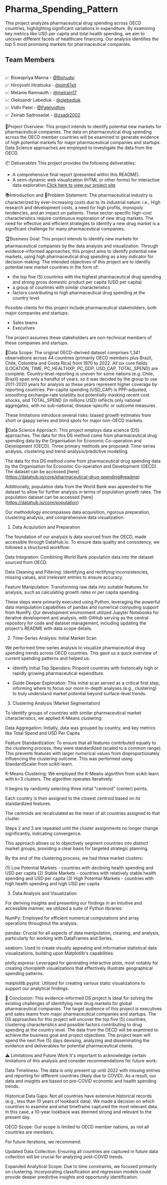 # Pharma_Spending_Pattern

This project analyzes pharmaceutical drug spending across OECD countries, highlighting significant variations in expenditure. By examining key metrics like USD per capita and total health spending, we aim to uncover different facets of healthcare financing. Our analysis identifies the top 5 most promising markets for pharmaceutical companies.

## Team Members

<br>📈 Biswapriya Manna    - [@Bishudsi](https://github.com/Bishudsi)
<br>📈 Hiroyoshi Hiratsuka - [@pim61sit](https://github.com/pim61sit)
<br>📈 Melanie Ramnauth    - [@melram17](https://github.com/melram17)
<br>📈 Oleksandr Lebediuk  - [@olebediuk](https://github.com/olebediuk)
<br>📈 Vidhi Patel         - [@Patelvidhim](https://github.com/Patelvidhim)
<br>📈 Zeinab Sadrosadat   - [@zsadr2002](https://github.com/zsadr2002)

📝Project Overview: 
This project intends to identify potential new markets for pharmaceutical companies. The data on pharmaceutical drug spending across the OECD member countries will be examined to generate evidence of high potential markets for major pharmaceutical companies and startups. Data Science approaches are employed to investigate the data from the OECD.

📦 Deliverables
This project provides the following deliverables:

- A comprehensive final report (presented within this README).
- A semi-dynamic web visualization (HTML or other forms) for interactive data exploration.[Click here to view our project site](https://melram17.github.io/Data-Science-Project/)

📚Introduction and 🚨Problem Statement: 
The pharmaceutical industry is characterized by ever-increasing costs due to its industrial nature: i.e., High research and development costs, a need for high profits, monopoly tendencies, and an impact on patients. These sector-specific high-cost characteristics require continuous exploration of new drug markets. The need for effective and efficient strategies to identify a new drug market is a significant challenge for many pharmaceutical companies.

🏆Business Goal: 
This project intends to identify new markets for pharmaceutical companies by the data analysis and visualization. Through evidence-informed approaches, this project aims to identify potential new markets, using high pharmaceutical drug spending as a key indicator for decision-making. The intended objectives of this project are to identify potential new market countries in the form of:

- the top five (5) countries with the highest pharmaceutical drug spending and strong gross domestic product per capita (USD per capita)
- a group of countries with similar characteristics
- factors contributing to high pharmaceutical drug spending at the country level

Possible clients for this project include pharmaceutical stakeholders, both major companies and startups:
- Sales teams
- Executives

The project assumes these stakeholders are non-technical members of these companies and startups. 

📐Data Scope: The original OECD-derived dataset comprises 1,341 observations across 44 countries (primarily OECD members plus Brazil, Chile, Colombia and Costa Rica) from 1970 to 2022. All six core fields (LOCATION, TIME, PC_HEALTHXP, PC_GDP, USD_CAP, TOTAL_SPEND) are complete. Country‐level reporting is uneven for some nations (e.g. Chile, Brazil) span only a handful of years, so it was decided by the group to use 2011-2020 years for analysis as these years represent higher coverage by reporting countries. Per-capita spending (USD_CAP) is PPP-adjusted, smoothing exchange-rate volatility but potentially masking recent cost shocks, and TOTAL_SPEND (in millions USD) reflects only national aggregates, with no sub-national, disease-specific or outcome measures.

These limitations introduce several risks: biased growth estimates from short or gappy series and blind spots for major non-OECD markets.


🤖Data Science Approach: This project employs data science (DS) approaches. The data for this DS method come from pharmaceutical drug spending data by the Organisation for Economic Co-operation and Development (OECD). Three primary methods are proposed: Time-series analysis, clustering and trend-analysis/predictive modelling. 

The data for this DS method come from pharmaceutical drug spending data by the Organisation for Economic Co-operation and Development (OECD). 
The dataset can be accessed [here] (https://datahub.io/core/pharmaceutical-drug-spending#readme)

Additionally, population data from the World Bank was appended to the dataset to allow for further analysis in terms of population growth rates.
The population dataset can be accessed [here] (https://datahub.io/core/population)

Our methodology encompasses data acquisition, rigorous preparation, clustering analysis, and comprehensive data visualization.

1. Data Acquisition and Preparation

The foundation of our analysis is data sourced from the OECD, made accessible through DataHub.io. To ensure data quality and consistency, we followed a structured workflow:

Data Integration: Combining World Bank population data into the dataset sourced from OECD.

Data Cleaning and Filtering: Identifying and rectifying inconsistencies, missing values, and irrelevant entries to ensure accuracy.

Feature Manipulation: Transforming raw data into suitable features for analysis, such as calculating growth rates or per capita spending.

These steps were primarily executed using Python, leveraging the powerful data manipulation capabilities of pandas and numerical computing support from NumPy. 
Our development environment utilized Jupyter Notebooks for iterative development and analysis, with GitHub serving as the central repository for code and dataset management, including updating the project's README with data scope details.

2. Time-Series Analysis: Initial Market Scan

We performed time-series analysis to visualize pharmaceutical drug spending trends across OECD countries. This gave us a quick overview of current spending patterns and helped us:

- Identify Initial Top Spenders: Pinpoint countries with historically high or rapidly growing pharmaceutical expenditure.

- Guide Deeper Exploration: This initial scan served as a critical first step, informing where to focus our more in-depth analyses (e.g., clustering) to truly understand market potential beyond surface-level trends.


3. Clustering Analysis (Market Segmentation)

To identify groups of countries with similar pharmaceutical market characteristics, we applied K-Means clustering:

Data Aggregation: Initially, data was grouped by country, and key metrics like Total Spend and USD Per Capita

Feature Standardization: To ensure that all features contributed equally to the clustering process, they were standardized (scaled to a common range). This prevents features with larger numerical values from disproportionately influencing the clustering outcome. This was performed using StandardScaler from scikit-learn.

K-Means Clustering: We employed the K-Means algorithm from scikit-learn with k=3 clusters. The algorithm operates iteratively:

It begins by randomly selecting three initial "centroid" (center) points.

Each country is then assigned to the closest centroid based on its standardized features.

The centroids are recalculated as the mean of all countries assigned to that cluster.

Steps 2 and 3 are repeated until the cluster assignments no longer change significantly, indicating convergence.

This approach allows us to objectively segment countries into distinct market groups, providing a clear basis for targeted strategic planning.

By the end of the clustering process, we had three market clusters:

(1) Low Potential Markets - countries with declining health spending and USD per capita
(2) Stable Markets - countries with relatively stable health spending and USD per capita
(3) High Potential Markets - countries with high health spending and high USD per capita

3. Data Analysis and Visualization

For deriving insights and presenting our findings in an intuitive and accessible manner, we utilized a suite of Python libraries:

NumPy: Employed for efficient numerical computations and array operations throughout the analysis.

pandas: Crucial for all aspects of data manipulation, cleaning, and analysis, particularly for working with DataFrames and Series.

seaborn: Used to create visually appealing and informative statistical data visualizations, building upon Matplotlib's capabilities.

plotly.express: Leveraged for generating interactive plots, most notably for creating choropleth visualizations that effectively illustrate geographical spending patterns.

matplotlib.pyplot: Utilized for creating various static visualizations to support our analytical findings.


📝 Conclusion: This evidence-informed DS project is ideal for solving the existing challenges of identifying new drug markets for global pharmaceutical companies. The target audience of this project is executives and sales teams from major pharmaceutical companies and startups. The DS approaches for this project will uncover the top five (5) countries, clustering characteristics and possible factors contributing to drug spending at the country level. The data from the OECD will be examined to achieve the business goal and project objectives. The project team will spend the next five (5) days devising, analyzing and disseminating the evidence and deliverables for potential pharmaceutical clients. 

⚠️ Limitations and Future Work
It's important to acknowledge certain limitations of this analysis and consider recommendations for future work:

Data Timeliness: The data is only present up until 2022 with missing entries and reporting for different countries (likely due to COVID). As a result, our data and insights are based on pre-COVID economic and health spending trends.

Historical Data Gaps: Not all countries have extensive historical records (e.g., less than 10 years of lookback data). We made a decision on which countries to examine and what timeframe captured the most relevant data. In this case, a 10-year lookback was deemed strong and relevant to the present day.

OECD Scope: Our scope is limited to OECD member nations, as not all countries are members.

For future iterations, we recommend:

Updated Data Collection: Ensuring all countries are captured in future data collection will be crucial for analyzing post-COVID trends.

Expanded Analytical Scope: Due to time constraints, we focused primarily on clustering. Incorporating classification and regression models could provide deeper predictive insights and opportunity identification.
